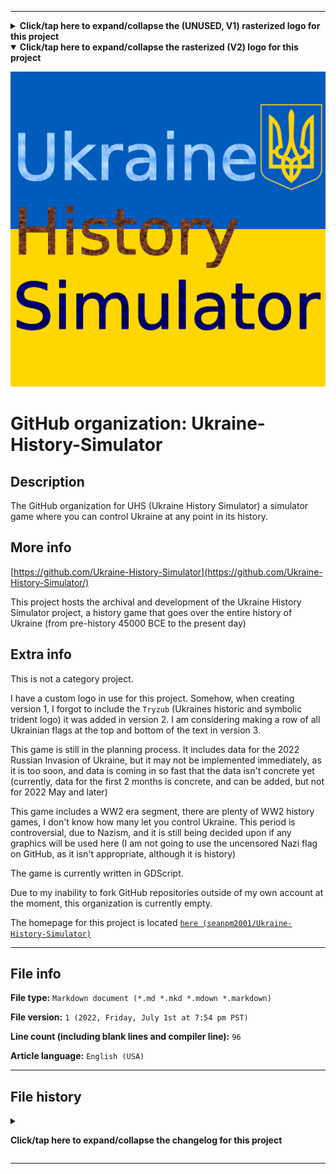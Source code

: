 
***

<!--
<details><summary><b lang="en">Click/tap here to expand/collapse the vectorized logo for this project</b></summary>

![GitHub_Ukraine_Flag_Emoji.svg failed to load. The file may be missing or corrupt. Check the file path for errors first.](/AdditionalInfo/2/Ukraine-History-Simulator/GitHub_Ukraine_Flag_Emoji.svg)

</details>
!-->

<details><summary><b lang="en">Click/tap here to expand/collapse the (UNUSED, V1) rasterized logo for this project</b></summary>

![UkraineHistorySimulator_Logo_1024px_HighCompression.png failed to load. The file may be missing or corrupt. Check the file path for errors first.](/AdditionalInfo/2/Ukraine-History-Simulator/UkraineHistorySimulator_Logo_1024px_HighCompression.png)

</details>

<details open><summary><b lang="en">Click/tap here to expand/collapse the rasterized (V2) logo for this project</b></summary>

![UkraineHistorySimulator_Logo_1024px_V2_HighCompression.png failed to load. The file may be missing or corrupt. Check the file path for errors first.](/AdditionalInfo/2/Ukraine-History-Simulator/UkraineHistorySimulator_Logo_1024px_V2_HighCompression.png)

</details>

# GitHub organization: Ukraine-History-Simulator

## Description

The GitHub organization for UHS (Ukraine History Simulator) a simulator game where you can control Ukraine at any point in its history.

## More info

[https://github.com/Ukraine-History-Simulator](https://github.com/Ukraine-History-Simulator/)

This project hosts the archival and development of the Ukraine History Simulator project, a history game that goes over the entire history of Ukraine (from pre-history 45000 BCE to the present day)

## Extra info

This is not a category project.

I have a custom logo in use for this project. Somehow, when creating version 1, I forgot to include the `Tryzub` (Ukraines historic and symbolic trident logo) it was added in version 2. I am considering making a row of all Ukrainian flags at the top and bottom of the text in version 3.

This game is still in the planning process. It includes data for the 2022 Russian Invasion of Ukraine, but it may not be implemented immediately, as it is too soon, and data is coming in so fast that the data isn't concrete yet (currently, data for the first 2 months is concrete, and can be added, but not for 2022 May and later)

This game includes a WW2 era segment, there are plenty of WW2 history games, I don't know how many let you control Ukraine. This period is controversial, due to Nazism, and it is still being decided upon if any graphics will be used here (I am not going to use the uncensored Nazi flag on GitHub, as it isn't appropriate, although it is history)

The game is currently written in GDScript.

Due to my inability to fork GitHub repositories outside of my own account at the moment, this organization is currently empty.

The homepage for this project is located [`here (seanpm2001/Ukraine-History-Simulator)`](https://github.com/seanpm2001/Ukraine-History-Simulator/)

<!--
There is no current home repository for this project.
!-->

***

## File info

**File type:** `Markdown document (*.md *.mkd *.mdown *.markdown)`

**File version:** `1 (2022, Friday, July 1st at 7:54 pm PST)`

**Line count (including blank lines and compiler line):** `96`

**Article language:** `English (USA)`

***

## File history

<details><summary><p lang="en"><b>Click/tap here to expand/collapse the changelog for this project</b></p></summary>

<details><summary><p lang="en"><b>Version 1 (2022, Friday, July 1st at 7:54 pm PST)</b></p></summary>

**This version was made by:** [`@seanpm2001`](https://github.com/seanpm2001/)

> Changes:

- [x] Started the file
- [x] Referenced the organization icon (raster V1)
- [x] Referenced the organization icon (raster V2)
<!-- - [x] Referenced the organization icon (vector) !-->
- [x] Added the organization description
- [x] Added the `more info` section
- [x] Added the `extra info` section
- [x] Added the `file info` section
- [x] Added the `file history` section
- [ ] No other changes in version 1

</details>

</details>

***

